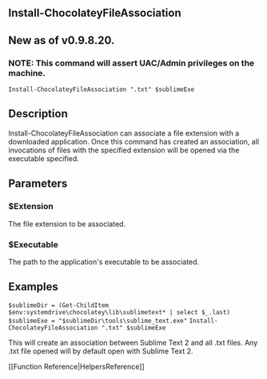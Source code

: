 ## Install-ChocolateyFileAssociation
## New as of v0.9.8.20.
### NOTE: This command will assert UAC/Admin privileges on the machine.

`Install-ChocolateyFileAssociation ".txt" $sublimeExe`

## Description
Install-ChocolateyFileAssociation can associate a file extension
with a downloaded application. Once this command has created an
association, all invocations of files with the specified extension
will be opened via the executable specified.

## Parameters
### $Extension
The file extension to be associated.

### $Executable
The path to the application's executable to be associated.

## Examples
`$sublimeDir = (Get-ChildItem $env:systemdrive\chocolatey\lib\sublimetext* | select $_.last)`
`$sublimeExe = "$sublimeDir\tools\sublime_text.exe"`
`Install-ChocolateyFileAssociation ".txt" $sublimeExe`

This will create an association between Sublime Text 2 and all .txt files. Any .txt file opened will by default open with Sublime Text 2.

[[Function Reference|HelpersReference]]